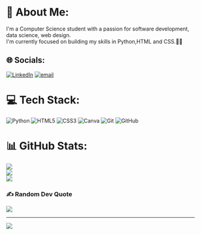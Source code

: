 # 💫 About Me:
I'm a Computer Science student with a passion for  software development, data science, web design.<br>I'm currently focused on building my skills in Python,HTML and CSS.👩‍💻


## 🌐 Socials:
[![LinkedIn](https://img.shields.io/badge/LinkedIn-%230077B5.svg?logo=linkedin&logoColor=white)](https://linkedin.com/in/isa-joy) [![email](https://img.shields.io/badge/Email-D14836?logo=gmail&logoColor=white)](mailto:isajoypanikulam@gmail.com) 

# 💻 Tech Stack:
![Python](https://img.shields.io/badge/python-3670A0?style=for-the-badge&logo=python&logoColor=ffdd54) ![HTML5](https://img.shields.io/badge/html5-%23E34F26.svg?style=for-the-badge&logo=html5&logoColor=white) ![CSS3](https://img.shields.io/badge/css3-%231572B6.svg?style=for-the-badge&logo=css3&logoColor=white) ![Canva](https://img.shields.io/badge/Canva-%2300C4CC.svg?style=for-the-badge&logo=Canva&logoColor=white) ![Git](https://img.shields.io/badge/git-%23F05033.svg?style=for-the-badge&logo=git&logoColor=white) ![GitHub](https://img.shields.io/badge/github-%23121011.svg?style=for-the-badge&logo=github&logoColor=white)
# 📊 GitHub Stats:
![](https://github-readme-stats.vercel.app/api?username=isajoy-11&theme=dark&hide_border=false&include_all_commits=false&count_private=false)<br/>
![](https://nirzak-streak-stats.vercel.app/?user=isajoy-11&theme=dark&hide_border=false)<br/>
![](https://github-readme-stats.vercel.app/api/top-langs/?username=isajoy-11&theme=dark&hide_border=false&include_all_commits=false&count_private=false&layout=compact)

### ✍️ Random Dev Quote
![](https://quotes-github-readme.vercel.app/api?type=horizontal&theme=radical)

---
[![](https://visitcount.itsvg.in/api?id=isajoy-11&icon=0&color=0)](https://visitcount.itsvg.in)

<!-- Proudly created with GPRM ( https://gprm.itsvg.in ) -->
